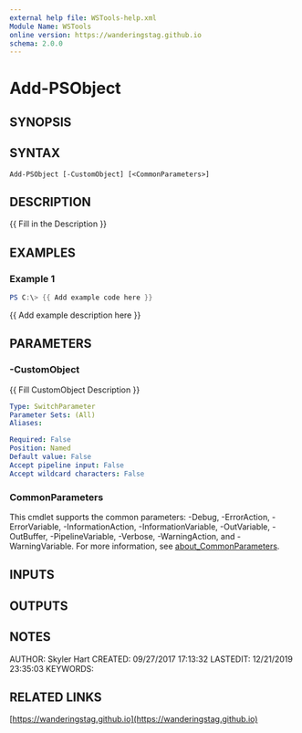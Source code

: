 ```yaml
---
external help file: WSTools-help.xml
Module Name: WSTools
online version: https://wanderingstag.github.io
schema: 2.0.0
---
```


# Add-PSObject

## SYNOPSIS

## SYNTAX

```
Add-PSObject [-CustomObject] [<CommonParameters>]
```

## DESCRIPTION
{{ Fill in the Description }}

## EXAMPLES

### Example 1
```powershell
PS C:\> {{ Add example code here }}
```

{{ Add example description here }}

## PARAMETERS

### -CustomObject
{{ Fill CustomObject Description }}

```yaml
Type: SwitchParameter
Parameter Sets: (All)
Aliases:

Required: False
Position: Named
Default value: False
Accept pipeline input: False
Accept wildcard characters: False
```

### CommonParameters
This cmdlet supports the common parameters: -Debug, -ErrorAction, -ErrorVariable, -InformationAction, -InformationVariable, -OutVariable, -OutBuffer, -PipelineVariable, -Verbose, -WarningAction, and -WarningVariable. For more information, see [about_CommonParameters](http://go.microsoft.com/fwlink/?LinkID=113216).

## INPUTS

## OUTPUTS

## NOTES
AUTHOR: Skyler Hart
CREATED: 09/27/2017 17:13:32
LASTEDIT: 12/21/2019 23:35:03
KEYWORDS:

## RELATED LINKS

[https://wanderingstag.github.io](https://wanderingstag.github.io)

